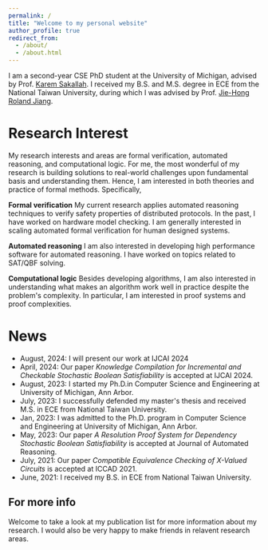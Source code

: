 ```yaml
---
permalink: /
title: "Welcome to my personal website"
author_profile: true
redirect_from: 
  - /about/
  - /about.html
---
```

I am a second-year CSE PhD student at the University of Michigan, advised by Prof. [Karem Sakallah](https://web.eecs.umich.edu/~karem/).
I received my B.S. and M.S. degree in ECE from the National Taiwan University, 
during which I was advised by Prof. [Jie-Hong Roland Jiang](http://cc.ee.ntu.edu.tw/~jhjiang/).

Research Interest
======
My research interests and areas are formal verification, automated reasoning, and computational logic.
For me, the most wonderful of my research is building solutions to real-world challenges upon fundamental basis and understanding them.
Hence, I am interested in both theories and practice of formal methods. Specifically, 

**Formal verification**
My current research applies automated reasoning techniques to verify safety properties of distributed protocols. 
In the past, I have worked on hardware model checking. 
I am generally interested in scaling automated formal verification for human designed systems.

**Automated reasoning**
I am also interested in developing high performance software for automated reasoning. 
I have worked on topics related to SAT/QBF solving.

**Computational logic**
Besides developing algorithms,
I am also interested in understanding what makes an algorithm work well in practice despite the problem's complexity.
In particular, I am interested in proof systems and proof complexities. 


News
======
- August, 2024: I will present our work at IJCAI 2024
- April, 2024: Our paper *Knowledge Compilation for Incremental and Checkable Stochastic Boolean Satisfiability* is accepted at IJCAI 2024.
- August, 2023: I started my Ph.D.in Computer Science and Engineering at University of Michigan, Ann Arbor.
- July, 2023: I successfully defended my master's thesis and received M.S. in ECE from National Taiwan University.  
- Jan, 2023: I was admitted to the Ph.D. program in Computer Science and Engineering at University of Michigan, Ann Arbor.
- May, 2023: Our paper *A Resolution Proof System for Dependency Stochastic Boolean Satisfiability* is accepted at Journal of Automated Reasoning.
- July, 2021: Our paper *Compatible Equivalence Checking of X-Valued Circuits* is accepted at ICCAD 2021.
- June, 2021: I received my B.S. in ECE from National Taiwan University.



For more info
------
Welcome to take a look at my publication list for more information about my research.
I would also be very happy to make friends in relavent research areas.